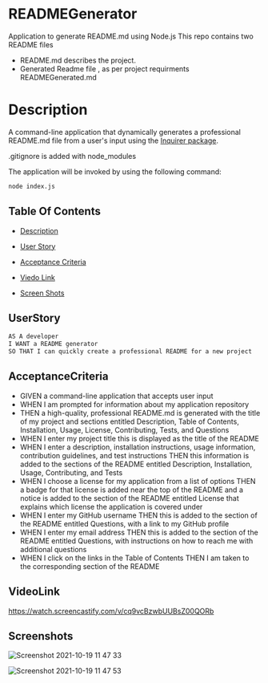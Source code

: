 # READMEGenerator

Application to generate README.md using Node.js
This repo contains two README files

-   README.md describes the project.
-   Generated Readme file , as per project requirments READMEGenerated.md

# Description

A command-line application that dynamically generates a professional README.md file from a user's input using the [Inquirer package](https://www.npmjs.com/package/inquirer).

.gitignore is added with node_modules

The application will be invoked by using the following command:

```bash
node index.js
```

## Table Of Contents

-   [Description](#Description)

-   [User Story](##UserStory)

-   [Acceptance Criteria](##AcceptanceCriteria)

-   [Viedo Link](##VideoLink)

-   [Screen Shots](##Screenshots)

## UserStory

```md
AS A developer
I WANT a README generator
SO THAT I can quickly create a professional README for a new project
```

## AcceptanceCriteria

-   GIVEN a command-line application that accepts user input
-   WHEN I am prompted for information about my application repository
-   THEN a high-quality, professional README.md is generated with the title of my project and sections entitled Description, Table of Contents, Installation, Usage, License, Contributing, Tests, and Questions
-   WHEN I enter my project title this is displayed as the title of the README
-   WHEN I enter a description, installation instructions, usage information, contribution guidelines, and test instructions
    THEN this information is added to the sections of the README entitled Description, Installation, Usage, Contributing, and Tests
-   WHEN I choose a license for my application from a list of options
    THEN a badge for that license is added near the top of the README and a notice is added to the section of the README entitled License that explains which license the application is covered under
-   WHEN I enter my GitHub username
    THEN this is added to the section of the README entitled Questions, with a link to my GitHub profile
-   WHEN I enter my email address
    THEN this is added to the section of the README entitled Questions, with instructions on how to reach me with additional questions
-   WHEN I click on the links in the Table of Contents THEN I am taken to the corresponding section of the README

## VideoLink

https://watch.screencastify.com/v/cq9vcBzwbUUBsZ00QORb

## Screenshots

![Screenshot 2021-10-19 11 47 33](https://user-images.githubusercontent.com/86656634/137825876-c5922d02-5d2f-4506-8e5e-6a6a4d229b2a.png)

![Screenshot 2021-10-19 11 47 53](https://user-images.githubusercontent.com/86656634/137826481-b50187ac-700a-4531-9d18-329ab61cad91.png)
